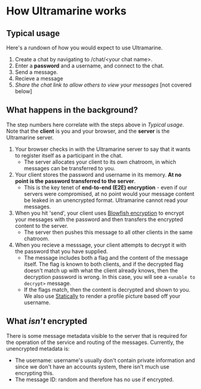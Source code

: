 # How Ultramarine works

## Typical usage
Here's a rundown of how you would expect to use Ultramarine.

1. Create a chat by navigating to /chat/\<your chat name\>.
2. Enter a **password** and a username, and connect to the chat.
3. Send a message.
4. Recieve a message
5. *Share the chat link to allow others to view your messages* [not covered below]

## What happens in the background?
The step numbers here correlate with the steps above in *Typical usage*. Note that the **client** is you and your browser, and the **server** is the Ultramarine server. 

1. Your browser checks in with the Ultramarine server to say that it wants to register itself as a participant in the chat.
    - The server allocates your client to its own chatroom, in which messages can be transferred to you.
2. Your client stores the password and username in its memory. **At no point is the password transferred to the server**.
    - This is the key tenet of **end-to-end (E2E) encryption** - even if our servers were compromised, at no point would your message content be leaked in an unencrypted format. Ultramarine cannot read your messages.
3. When you hit 'send', your client uses [Blowfish encryption](https://en.wikipedia.org/wiki/Blowfish_(cipher)) to encrypt your messages with the password and then transfers the encrypted content to the server.
    - The server then pushes this message to all other clients in the same chatroom.
4. When you recieve a messsage, your client attempts to decrypt it with the password that you have supplied.
    - The message includes both a flag and the content of the message itself. The flag is known to both clients, and if the decrypted flag doesn't match up with what the client already knows, then the decryption password is wrong. In this case, you will see a `<unable to decrypt>` message.
    - If the flags match, then the content is decrypted and shown to you. We also use [Statically](https://statically.io/) to render a profile picture based off your username.

## What *isn't* encrypted
There is some message metadata visible to the server that is required for the operation of the service and routing of the messages. Currently, the unencrypted metadata is:

- The username: username's usually don't contain private information and since we don't have an accounts system, there isn't much use encrypting this.
- The message ID: random and therefore has no use if encrypted.
